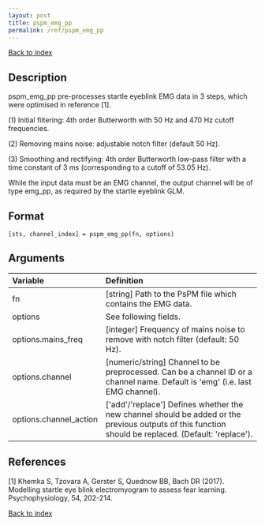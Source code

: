 ```yaml
---
layout: post
title: pspm_emg_pp
permalink: /ref/pspm_emg_pp
---
```

 
[Back to index](/PsPM/ref/)

## Description

pspm_emg_pp pre-processes startle eyeblink EMG data in 3 steps, which were optimised in reference [1].

(1) Initial filtering: 4th order Butterworth with 50 Hz and 470 Hz cutoff frequencies.

(2) Removing mains noise: adjustable notch filter (default 50 Hz).

(3) Smoothing and rectifying: 4th order Butterworth low-pass filter with a time constant of 3 ms (corresponding to a cutoff of 53.05 Hz).

While the input data must be an EMG channel, the output channel will be of type emg_pp, as required by the startle eyeblink GLM.


## Format

`[sts, channel_index] = pspm_emg_pp(fn, options)`


## Arguments

| Variable | Definition |
|:--|:--|
| fn | [string] Path to the PsPM file which contains the EMG data. |
| options | See following fields. |
| options.mains_freq | [integer] Frequency of mains noise to remove with notch filter (default: 50 Hz). |
| options.channel | [numeric/string] Channel to be preprocessed. Can be a channel ID or a channel name. Default is 'emg' (i.e. last EMG channel). |
| options.channel_action | ['add'/'replace'] Defines whether the new channel should be added or the previous outputs of this function should be replaced. (Default: 'replace'). |


## References

[1] Khemka S, Tzovara A, Gerster S, Quednow BB, Bach DR (2017). Modelling startle eye blink electromyogram to assess fear learning. Psychophysiology, 54, 202-214.



[Back to index](/PsPM/ref/)
